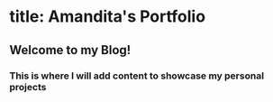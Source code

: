 # title: Amandita's Portfolio
## Welcome to my Blog!
### This is where I will add content to showcase my personal projects


